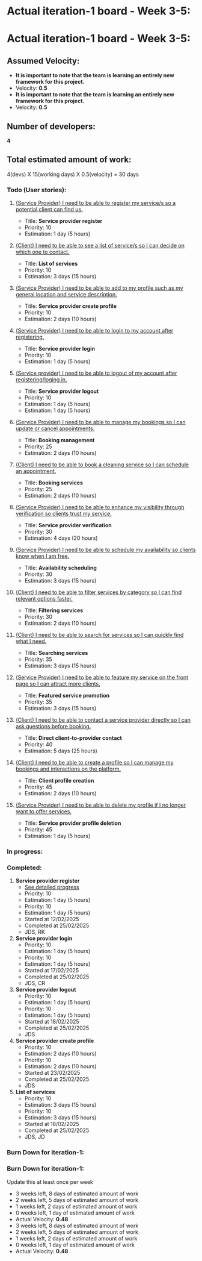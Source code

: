 # Actual iteration-1 board - Week 3-5: 
# Actual iteration-1 board - Week 3-5: 

## Assumed Velocity:
- **It is important to note that the team is learning an entirely new framework for this project.**
- Velocity: **0.5**
- **It is important to note that the team is learning an entirely new framework for this project.**
- Velocity: **0.5**

## Number of developers:
**4**
## Total estimated amount of work:
4(devs) X 15(working days) X 0.5(velocity) = 30 days

### Todo (User stories):
1. [(Service Provider) I need to be able to register my service/s so a potential client can find us.](user_stories/us_01_sp_register.md)
    - Title: **Service provider register**
    - Priority: 10
    - Estimation: 1 day (5 hours)

2. [(Client) I need to be able to see a list of service/s so I can decide on which one to contact.](user_stories/us_02_client_list_of_services.md)
    - Title: **List of services**
    - Priority: 10
    - Estimation: 3 days (15 hours)

3. [(Service Provider) I need to be able to add to my profile such as my general location and service description.](user_stories/us_03_sp_create_profile.md)
    - Title: **Service provider create profile**
    - Priority: 10
    - Estimation: 2 days (10 hours)

4. [(Service Provider) I need to be able to login to my account after registering.](user_stories/us_04_sp_login.md)
    - Title: **Service provider login**
    - Priority: 10
    - Estimation: 1 day (5 hours)

5. [(Service provider) I need to be able to logout of my account after registering/loging in.](user_stories/us_05_sp_logout.md)
    - Title: **Service provider logout**
    - Priority: 10
    - Estimation: 1 day (5 hours)
    - Estimation: 1 day (5 hours)

6. [(Service Provider) I need to be able to manage my bookings so I can update or cancel appointments.](user_stories/us_06_sp_booking_management.md)
    - Title: **Booking management**
    - Priority: 25
    - Estimation: 2 days (10 hours)

7. [(Client) I need to be able to book a cleaning service so I can schedule an appointment.](user_stories/us_07_client_booking_services.md)
    - Title: **Booking services**
    - Priority: 25
    - Estimation: 2 days (10 hours)

8. [(Service Provider) I need to be able to enhance my visibility through verification so clients trust my service.](user_stories/us_08_sp_verification.md)
    - Title: **Service provider verification**
    - Priority: 30
    - Estimation: 4 days (20 hours)

9. [(Service Provider) I need to be able to schedule my availability so clients know when I am free.](user_stories/us_09_sp_availability.md)
    - Title: **Availability scheduling**
    - Priority: 30
    - Estimation: 3 days (15 hours)

10. [(Client) I need to be able to filter services by category so I can find relevant options faster.](user_stories/us_10_client_filter_services.md)
    - Title: **Filtering services**
    - Priority: 30
    - Estimation: 2 days (10 hours)

11. [(Client) I need to be able to search for services so I can quickly find what I need.](user_stories/us_11_client_search_services.md)
    - Title: **Searching services**
    - Priority: 35
    - Estimation: 3 days (15 hours)

12. [(Service Provider) I need to be able to feature my service on the front page so I can attract more clients.](user_stories/us_12_sp_featured_service.md)
    - Title: **Featured service promotion**
    - Priority: 35
    - Estimation: 3 days (15 hours)

13. [(Client) I need to be able to contact a service provider directly so I can ask questions before booking.](user_stories/us_13_client_contact_sp.md)
    - Title: **Direct client-to-provider contact**
    - Priority: 40
    - Estimation: 5 days (25 hours)

14. [(Client) I need to be able to create a profile so I can manage my bookings and interactions on the platform.](user_stories/us_14_client_create_profile.md)
    - Title: **Client profile creation**
    - Priority: 45
    - Estimation: 2 days (10 hours)

15. [(Service Provider) I need to be able to delete my profile if I no longer want to offer services.](user_stories/us_15_sp_delete_profile.md)
    - Title: **Service provider profile deletion**
    - Priority: 45
    - Estimation: 1 day (5 hours)

### In progress:


### Completed:
1. **Service provider register**
    - [See detailed progress](user_stories/us_sp_register.md)
    - Priority: 10
    - Estimation: 1 day (5 hours) 
    - Priority: 10
    - Estimation: 1 day (5 hours) 
    - Started at 12/02/2025
    - Completed at 25/02/2025
    - JDS, RK
4. **Service provider login**
    - Priority: 10
    - Estimation: 1 day (5 hours)
    - Priority: 10
    - Estimation: 1 day (5 hours)
    - Started at 17/02/2025
    - Completed at 25/02/2025
    - JDS, CR
5. **Service provider logout**
    - Priority: 10
    - Estimation: 1 day (5 hours)
    - Priority: 10
    - Estimation: 1 day (5 hours)
    - Started at 18/02/2025
    - Completed at 25/02/2025
    - JDS
3. **Service provider create profile**
    - Priority: 10
    - Estimation: 2 days (10 hours)
    - Priority: 10
    - Estimation: 2 days (10 hours)
    - Started at 23/02/2025
    - Completed at 25/02/2025
    - JDS
2. **List of services**
    - Priority: 10
    - Estimation: 3 days (15 hours)
    - Priority: 10
    - Estimation: 3 days (15 hours)
    - Started at 18/02/2025
    - Completed at 25/02/2025
    - JDS, JD

### Burn Down for iteration-1:
### Burn Down for iteration-1:
Update this at least once per week
* 3 weeks left, 8 days of estimated amount of work 
* 2 weeks left, 5 days of estimated amount of work 
* 1 weeks left, 2 days of estimated amount of work
* 0 weeks left, 1 day of estimated amount of work
* Actual Velocity: **0.48**
* 3 weeks left, 8 days of estimated amount of work 
* 2 weeks left, 5 days of estimated amount of work 
* 1 weeks left, 2 days of estimated amount of work
* 0 weeks left, 1 day of estimated amount of work
* Actual Velocity: **0.48**